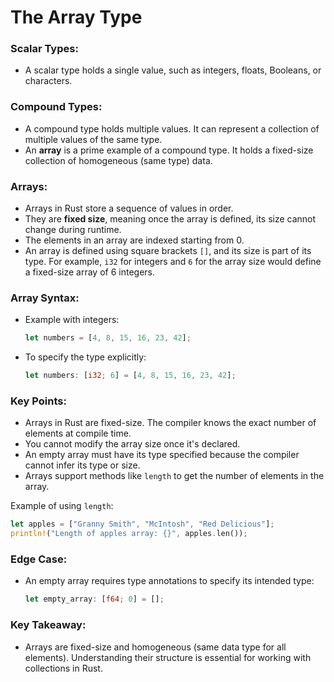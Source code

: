 # The Array Type


### Scalar Types:
- A scalar type holds a single value, such as integers, floats, Booleans, or characters.

### Compound Types:
- A compound type holds multiple values. It can represent a collection of multiple values of the same type.
- An **array** is a prime example of a compound type. It holds a fixed-size collection of homogeneous (same type) data.

### Arrays:
- Arrays in Rust store a sequence of values in order.
- They are **fixed size**, meaning once the array is defined, its size cannot change during runtime.
- The elements in an array are indexed starting from 0.
- An array is defined using square brackets `[]`, and its size is part of its type. For example, `i32` for integers and `6` for the array size would define a fixed-size array of 6 integers.

### Array Syntax:
- Example with integers:
  ```rust
  let numbers = [4, 8, 15, 16, 23, 42];
  ```
- To specify the type explicitly:
  ```rust
  let numbers: [i32; 6] = [4, 8, 15, 16, 23, 42];
  ```

### Key Points:
- Arrays in Rust are fixed-size. The compiler knows the exact number of elements at compile time.
- You cannot modify the array size once it's declared.
- An empty array must have its type specified because the compiler cannot infer its type or size.
- Arrays support methods like `length` to get the number of elements in the array.
  
Example of using `length`:
```rust
let apples = ["Granny Smith", "McIntosh", "Red Delicious"];
println!("Length of apples array: {}", apples.len());
```

### Edge Case:
- An empty array requires type annotations to specify its intended type:
  ```rust
  let empty_array: [f64; 0] = [];
  ```

### Key Takeaway:
- Arrays are fixed-size and homogeneous (same data type for all elements). Understanding their structure is essential for working with collections in Rust.
